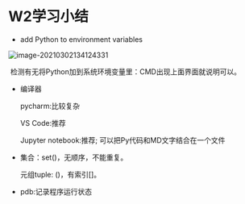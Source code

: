 # W2学习小结

+ add Python to environment variables


![image-20210302134124331](C:\Users\Lenovo\AppData\Roaming\Typora\typora-user-images\image-20210302134124331.png)


​	检测有无将Python加到系统环境变量里：CMD出现上面界面就说明可以。

+ 编译器

  pycharm:比较复杂

  VS Code:推荐

  Jupyter notebook:推荐; 可以把Py代码和MD文字结合在一个文件

+ 集合：set()，无顺序，不能重复。

  元组tuple: ()，有索引[]。


+ pdb:记录程序运行状态


